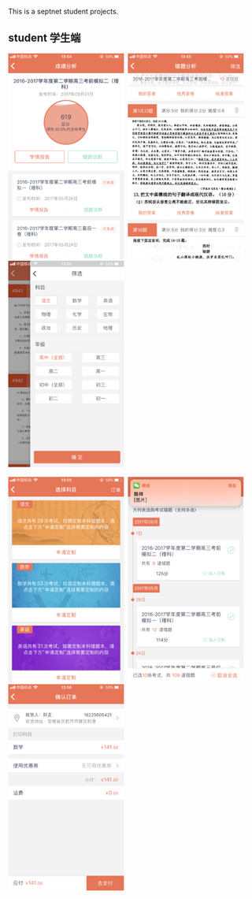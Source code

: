 This is a septnet student projects.


## student 学生端

<img src="resources/d1.PNG" width="235"/>&nbsp;
<img src="resources/d2.PNG" width="235"/>&nbsp;
<img src="resources/d3.PNG" width="235"/>&nbsp;
</br>
</br>
<img src="resources/d4.PNG" width="235"/>&nbsp;
<img src="resources/d5.PNG" width="235"/>&nbsp;
<img src="resources/d6.PNG" width="235"/>&nbsp;
